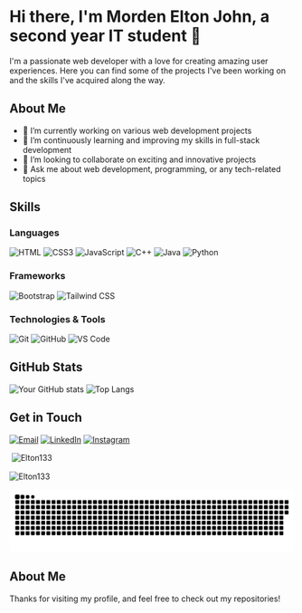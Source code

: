 # Hi there, I'm Morden Elton John, a second year IT student 👋

I'm a passionate web developer with a love for creating amazing user experiences. Here you can find some of the projects I've been working on and the skills I've acquired along the way.

## About Me

- 🔭 I’m currently working on various web development projects
- 🌱 I’m continuously learning and improving my skills in full-stack development
- 👯 I’m looking to collaborate on exciting and innovative projects
- 💬 Ask me about web development, programming, or any tech-related topics

## Skills

### Languages
![HTML](https://img.shields.io/badge/HTML-E34F26?style=for-the-badge&logo=html5&logoColor=white)
![CSS3](https://img.shields.io/badge/CSS-1572B6?style=for-the-badge&logo=css3&logoColor=white)
![JavaScript](https://img.shields.io/badge/JavaScript-F7DF1E?style=for-the-badge&logo=javascript&logoColor=black)
![C++](https://img.shields.io/badge/C++-00599C?style=for-the-badge&logo=cplusplus&logoColor=white)
![Java](https://img.shields.io/badge/Java-007396?style=for-the-badge&logo=java&logoColor=white)
![Python](https://img.shields.io/badge/Python-3776AB?style=for-the-badge&logo=python&logoColor=white)

### Frameworks
![Bootstrap](https://img.shields.io/badge/Bootstrap-563D7C?style=for-the-badge&logo=bootstrap&logoColor=white)
![Tailwind CSS](https://img.shields.io/badge/Tailwind%20CSS-38B2AC?style=for-the-badge&logo=tailwindcss&logoColor=white)


### Technologies & Tools
![Git](https://img.shields.io/badge/Git-F05032?style=for-the-badge&logo=git&logoColor=white)
![GitHub](https://img.shields.io/badge/GitHub-181717?style=for-the-badge&logo=github&logoColor=white)
![VS Code](https://img.shields.io/badge/VS%20Code-007ACC?style=for-the-badge&logo=visual-studio-code&logoColor=white)

## GitHub Stats

![Your GitHub stats](https://github-readme-stats.vercel.app/api?username=Elton133&show_icons=true&theme=radical)
![Top Langs](https://github-readme-stats.vercel.app/api/top-langs/?username=Elton133&layout=compact&theme=radical)


## Get in Touch

[![Email](https://img.shields.io/badge/-Email-D14836?style=flat-square&logo=Gmail&logoColor=white)](mailto:eltonmorden029@gmail.com)
[![LinkedIn](https://img.shields.io/badge/-LinkedIn-0077B5?style=flat-square&logo=LinkedIn&logoColor=white)](https://www.linkedin.com/in/elton-morden-9a7bb5261?lipi=urn%3Ali%3Apage%3Ad_flagship3_profile_view_base_contact_details%3BTxYPyT8eTpaUSS9HBv8Acw%3D%3D/)
[![Instagram](https://img.shields.io/badge/-Instagram-E4405F?style=flat-square&logo=Instagram&logoColor=white)](https://www.instagram.com/_.el_ton/)

<p>&nbsp;<img align="center" src="https://github-readme-stats.vercel.app/api?username=Elton133&show_icons=true&locale=en" alt="Elton133" /></p>

<p><img align="center" src="https://github-readme-streak-stats.herokuapp.com/?user=Elton133&" alt="Elton133" /></p>
<img width="1000" src="github-snake.svg" alt="snake"/>

## About Me

Thanks for visiting my profile, and feel free to check out my repositories!
